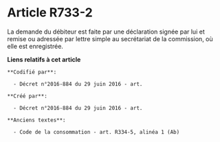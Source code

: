 # Article R733-2

La demande du débiteur est faite par une déclaration signée par lui et remise ou adressée par lettre simple au secrétariat de
la commission, où elle est enregistrée.

**Liens relatifs à cet article**

	**Codifié par**:

	  - Décret n°2016-884 du 29 juin 2016 - art.

	**Créé par**:

	  - Décret n°2016-884 du 29 juin 2016 - art.

	**Anciens textes**:

	  - Code de la consommation - art. R334-5, alinéa 1 (Ab)
